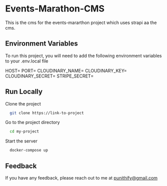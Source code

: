 # Events-Marathon-CMS

This is the cms for the events-mararthon project which uses strapi aa the cms.

## Environment Variables

To run this project, you will need to add the following environment variables to your .env.local file

HOST=
PORT=
CLOUDINARY_NAME=
CLOUDINARY_KEY=
CLOUDINARY_SECRET=
STRIPE_SECRET=

## Run Locally

Clone the project

```bash
  git clone https://link-to-project
```

Go to the project directory

```bash
  cd my-project
```

Start the server

```bash
  docker-compose up
```

## Feedback

If you have any feedback, please reach out to me at punithify@gmail.com
